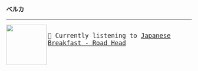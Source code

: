 
### ベルカ

---

[<img align="left" width="110" height="110" src="https:&#x2F;&#x2F;lastfm.freetls.fastly.net&#x2F;i&#x2F;u&#x2F;174s&#x2F;cbf1dee4189770223d517c4e2b4b6d2e.jpg">](https://www.youtube.com/results?search_query=Japanese+Breakfast+Road+Head)
<big><pre>
</br>🎵  Currently listening to  [Japanese Breakfast - Road Head](https://www.youtube.com/results?search_query=Japanese+Breakfast+Road+Head)</br>
</pre></big>
